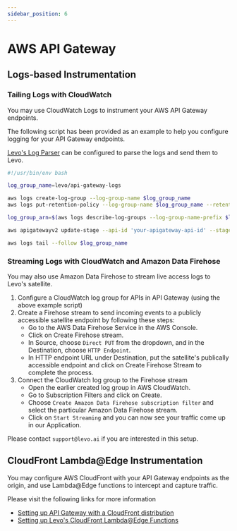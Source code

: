 ```yaml
---
sidebar_position: 6
---
```


# AWS API Gateway

## Logs-based Instrumentation

### Tailing Logs with CloudWatch

You may use CloudWatch Logs to instrument your AWS API Gateway endpoints.

The following script has been provided as an example to help you configure logging for your API Gateway endpoints.

[Levo's Log Parser](/install-log-parsing-sensors) can be configured to parse the logs and send them to Levo.

```bash
#!/usr/bin/env bash

log_group_name=levo/api-gateway-logs

aws logs create-log-group --log-group-name $log_group_name
aws logs put-retention-policy --log-group-name $log_group_name --retention-in-days 7

log_group_arn=$(aws logs describe-log-groups --log-group-name-prefix $log_group_name --query 'logGroups[0].arn' --output text)

aws apigatewayv2 update-stage --api-id 'your-apigateway-api-id' --stage-name '$default' --access-log-settings DestinationArn="$log_group_arn",Format="{\"host\":\"$context.domainName\",\"method\":\"$context.httpMethod\",\"path\":\"$context.path\",\"agent\":\"$context.identity.userAgent\",\"code\":\"$context.status\",\"requestId\":\"$context.requestId\",\"ip\":\"$context.identity.sourceIp\",\"requestTime\":\"$context.requestTime\",\"routeKey\":\"$context.routeKey\",\"protocol\":\"$context.protocol\",\"responseLength\":\"$context.responseLength\"}"

aws logs tail --follow $log_group_name
```

### Streaming Logs with CloudWatch and Amazon Data Firehose

You may also use Amazon Data Firehose to stream live access logs to Levo's satellite.

1. Configure a CloudWatch log group for APIs in API Gateway (using the above example script)
1. Create a Firehose stream to send incoming events to a publicly accessible satellite endpoint by following these steps:
    - Go to the AWS Data Firehose Service in the AWS Console.
    - Click on Create Firehose stream.
    - In Source, choose `Direct PUT` from the dropdown, and in the Destination, choose `HTTP Endpoint`.
    - In HTTP endpoint URL under Destination, put the satellite's publically accessible endpoint and click on Create Firehose Stream to complete the process.
1. Connect the CloudWatch log group to the Firehose stream
    - Open the earlier created log group in AWS CloudWatch.
    - Go to Subscription Filters and click on Create.
    - Choose `Create Amazon Data Firehose subscription filter` and select the particular Amazon Data Firehose stream.
    - Click on `Start Streaming` and you can now see your traffic come up in our Application.

Please contact `support@levo.ai` if you are interested in this setup.

## CloudFront Lambda@Edge Instrumentation

You may configure AWS CloudFront with your API Gateway endpoints as the origin, and use Lambda@Edge functions to intercept and capture traffic.

Please visit the following links for more information

- [Setting up API Gateway with a CloudFront distribution](https://repost.aws/knowledge-center/api-gateway-cloudfront-distribution)
- [Setting up Levo's CloudFront Lambda@Edge Functions](/install-traffic-capture-sensors/aws-cloudfront)
